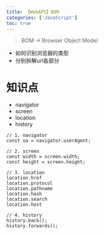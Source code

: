 ```yaml
---
title: 【WebAPI】BOM
categories: ['JavaScript']
toc: true
---
```


> BOM -> Browser Object Model

- 如何识别浏览器的类型
- 分别拆解url各部分

# 知识点
- navigator
- screen
- location
- history
```
// 1. navigator
const ua = navigator.userAgent;

// 2. screen
const width = screen.width;
const height = screen.height;

// 3. location
location.href
location.protocol
location.pathname
location.hash
location.search
location.host

// 4. history
history.back();
history.forwards();
```